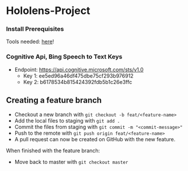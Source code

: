 # Hololens-Project

### Install Prerequisites
Tools needed: [here](https://developer.microsoft.com/en-us/windows/mixed-reality/install_the_tools)!

### Cognitive Api, Bing Speech to Text Keys
* Endpoint: https://api.cognitive.microsoft.com/sts/v1.0
	- Key 1: ee5ed96a46df475dbe75cf293b976912
	- Key 2: b6178534b815424392fdb5b1c26e3ffc


## Creating a feature branch
  * Checkout a new branch with `git checkout -b feat/<feature-name>`
  * Add the local files to staging with `git add .`
  * Commit the files from staging with `git commit -m "<commit-message>"`
  * Push to the remote with `git push origin feat/<feature-name>`
  * A pull request can now be created on GitHub with the new feature.

When finished with the feature branch:
  * Move back to master with `git checkout master`
